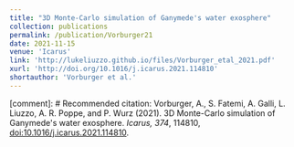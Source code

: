 ```yaml
---
title: "3D Monte-Carlo simulation of Ganymede's water exosphere"
collection: publications
permalink: /publication/Vorburger21
date: 2021-11-15
venue: 'Icarus'
link: 'http://lukeliuzzo.github.io/files/Vorburger_etal_2021.pdf'
xurl: 'http://doi.org/10.1016/j.icarus.2021.114810'
shortauthor: 'Vorburger et al.'
---
```


[comment]: # Recommended citation: Vorburger, A., S. Fatemi, A. Galli, L. Liuzzo, A. R. Poppe, and P. Wurz (2021). 3D Monte-Carlo simulation of Ganymede's water exosphere. <i>Icarus, 374</i>, 114810, [doi:10.1016/j.icarus.2021.114810](https://doi.org/10.1016/j.icarus.2021.114810).
